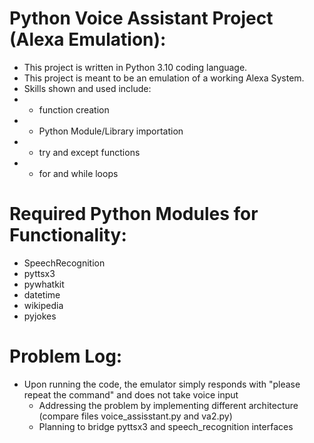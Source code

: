 # Python Voice Assistant Project (Alexa Emulation):
- This project is written in Python 3.10 coding language.
-  This project is meant to be an emulation of a working Alexa System.
-  Skills shown and used include:
  - - function creation
  - - Python Module/Library importation
  - - try and except functions
  - - for and while loops
  
  # Required Python Modules for Functionality:
  - SpeechRecognition
  - pyttsx3 
  - pywhatkit
  - datetime
  - wikipedia
  - pyjokes

# Problem Log:
- Upon running the code, the emulator simply responds with "please repeat the command" and does not take voice input
  - Addressing the problem by implementing different architecture (compare files voice_assisstant.py and va2.py)
  - Planning to bridge pyttsx3 and speech_recognition interfaces
